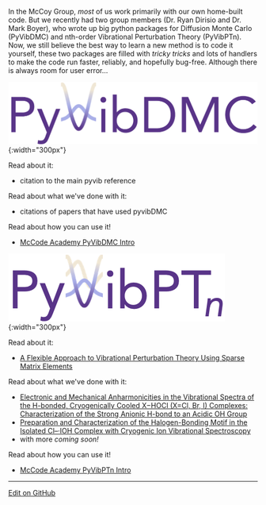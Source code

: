 In the McCoy Group, _most_ of us work primarily with our own home-built code. 
But we recently had two group members (Dr. Ryan Dirisio and Dr. Mark Boyer), who wrote up big python packages for Diffusion Monte Carlo (PyVibDMC) and nth-order Vibrational Perturbation Theory (PyVibPTn). 
Now, we still believe the best way to learn a new method is to code it yourself, these two packages are filled with _tricky tricks_ and lots of handlers to make the code run faster, reliably, and hopefully bug-free.
Although there is always room for user error...


![PyVibDMClogo](PVDMC_logo.png){:width="300px"}

Read about it:
* citation to the main pyvib reference

Read about what we've done with it:
* citations of papers that have used pyvibDMC

Read about how you can use it!
* [McCode Academy PyVibDMC Intro](PvVibDMC.md)


![PyVibPTnlogo](PVPTn_logo.png){:width="300px"}

Read about it:
* [A Flexible Approach to Vibrational Perturbation Theory Using Sparse Matrix Elements](https://aip.scitation.org/doi/10.1063/5.0080892)

Read about what we've done with it:
* [Electronic and Mechanical Anharmonicities in the Vibrational Spectra of the H-bonded, Cryogenically Cooled X−HOCl (X=Cl, Br, I) Complexes: Characterization of the Strong Anionic H-bond to an Acidic OH Group](https://aip.scitation.org/doi/10.1063/5.0083078)
* [Preparation and Characterization of the Halogen-Bonding Motif in the Isolated Cl–·IOH Complex with Cryogenic Ion Vibrational Spectroscopy](https://pubs.acs.org/doi/10.1021/acs.jpclett.2c00218)
* with more _coming soon!_

Read about how you can use it!
* [McCode Academy PyVibPTn Intro](PyVibPTn.md)


---
[Edit on GitHub](https://github.com/McCoyGroup/References/edit/gh-pages/McCoy%20Group%20Code%20Academy/PyVibPackages/index.md)
